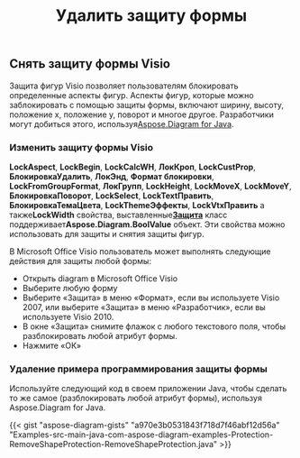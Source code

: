 ﻿---
title: Удалить защиту формы
type: docs
weight: 20
url: /ru/java/remove-shape-protection/
description: В этом разделе объясняется, как снять защиту формы с помощью Aspose.Diagram.
---
## **Снять защиту формы Visio**
 Защита фигур Visio позволяет пользователям блокировать определенные аспекты фигур. Аспекты фигур, которые можно заблокировать с помощью защиты формы, включают ширину, высоту, положение x, положение y, поворот и многое другое. Разработчики могут добиться этого, используя[Aspose.Diagram for Java](https://products.aspose.com/diagram/java/).
### **Изменить защиту формы Visio**
**LockAspect**, **LockBegin**, **LockCalcWH**, **ЛокКроп**, **LockCustProp**, **БлокировкаУдалить**, **ЛокЭнд**, **Формат блокировки**, **LockFromGroupFormat**, **ЛокГрупп**, **LockHeight**, **LockMoveX**, **LockMoveY**, **БлокировкаПоворот**, **LockSelect**, **LockTextПравить**, **БлокировкаТемаЦвета**, **LockThemeЭффекты**, **LockVtxПравить** а также**LockWidth** свойства, выставленные[**Защита**](https://reference.aspose.com/diagram/java/com.aspose.diagram/protection) класс поддерживает**Aspose.Diagram.BoolValue** объект. Эти свойства можно использовать для защиты и снятия защиты фигур.

В Microsoft Office Visio пользователь может выполнять следующие действия для защиты любой формы:

- Открыть diagram в Microsoft Office Visio
- Выберите любую форму
- Выберите «Защита» в меню «Формат», если вы используете Visio 2007, или выберите «Защита» в меню «Разработчик», если вы используете Visio 2010.
- В окне «Защита» снимите флажок с любого текстового поля, чтобы разблокировать любой атрибут формы.
- Нажмите «ОК»
### **Удаление примера программирования защиты формы**
Используйте следующий код в своем приложении Java, чтобы сделать то же самое (разблокировать любой атрибут формы), используя Aspose.Diagram for Java.

{{< gist "aspose-diagram-gists" "a970e3b0531843f718d7f46abf12d56a" "Examples-src-main-java-com-aspose-diagram-examples-Protection-RemoveShapeProtection-RemoveShapeProtection.java" >}}

